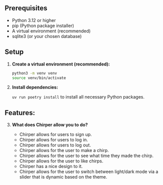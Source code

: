
## Prerequisites

* Python 3.12 or higher
* pip (Python package installer)
* A virtual environment (recommended)
* sqlite3 (or your chosen database)

## Setup

1.  **Create a virtual environment (recommended):**

    ```bash
    python3 -m venv venv
    source venv/bin/activate
    ```

2.  **Install dependencies:**

    `uv run poetry install` to install all necessary Python packages.


## Features:

3. **What does Chirper allow you to do?**

    * Chirper allows for users to sign up.
    * Chirper allows for users to log in.
    * Chirper allows for users to log out.
    * Chirper allows for the user to make a chirp.
    * Chirper allows for the user to see what time they made the chirp.
    * Chirper allows for the user to like chirps.
    * Chirper has a nice design to it.
    * Chirper allows for the user to switch between light/dark mode via a slider that is dynamic based on the theme. 